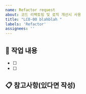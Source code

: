 ```yaml
---
name: Refactor request
about: 코드 리팩토링 및 로직 개선시 사용
title: "LCO-00 blahblah "
labels: 'Refactor'
assignees: ''
---
```


## 📌 작업 내용

- [ ] 
- [ ] 

## 📋 참고사항(있다면 작성)